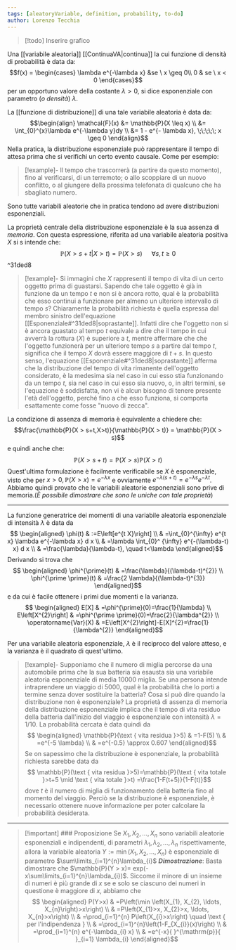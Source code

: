 ```yaml
---
tags: [aleatoryVariable, definition, probability, to-do]
author: Lorenzo Tecchia
---
```

>[!todo]
> Inserire grafico

Una [[variabile aleatoria]] [[ContinuaVA|continua]] la cui funzione di densità di probabilità è data da: $$f(x) = \begin{cases} \lambda e^{-\lambda x} &se \ x \geq 0\\
0 & se \ x < 0
\end{cases}$$
per un opportuno valore della costante $\lambda > 0$, si dice esponenziale con parametro (*o densità*) $\lambda$.

La [[funzione di distribuzione]] di una tale variabile aleatoria è data da:$$\begin{align}
\mathcal{F}(x) &= \mathbb{P}(X \leq x) \\
&= \int_{0}^{x}\lambda e^{-\lambda y}dy \\
&= 1 - e^{- \lambda x}, \;\;\;\;\; x \geq 0
\end{align}$$
Nella pratica, la distribuzione esponenziale può rappresentare il tempo di attesa prima che si verifichi un certo evento causale. Come per esempio:

>[!example]-
> Il tempo che trascorrerà (a partire da questo momento), fino al verificarsi, di un terremoto; o allo scoppiare di un nuovo conflitto, o al giungere della prossima telefonata di qualcuno che ha sbagliato numero.

Sono tutte variabili aleatorie che in pratica tendono ad avere distribuzioni esponenziali.

La proprietà centrale della distribuzione esponenziale è la sua assenza di *memoria*. Con questa espressione, riferita ad una variabile aleatoria positiva $X$ si s intende che:$$\mathbb{P}(X > s + t|X > t) =\mathbb{P}(X> s)\;\;\;\;\;\;\forall s,t \geq 0$$ ^31ded8
>[!example]-
> Si immagini che $X$ rappresenti il tempo di vita di un certo oggetto prima di guastarsi. Sapendo che tale oggetto è già in funzione da un tempo $t$ e non si è ancora rotto, qual è la probabilità che esso continui a funzionare per almeno un ulteriore intervallo di tempo $s$? Chiaramente la probabilità richiesta è quella espressa dal membro sinistro dell'equazione [[Esponenziale#^31ded8|soprastante]]. Infatti dire che l'oggetto non si è ancora guastato al tempo $t$ equivale a dire che il tempo in cui avverrà la rottura $(X)$ è superiore a $t$, mentre affermare che che l'oggetto funzionerà per un ulteriore tempo $s$ a partire dal tempo $t$, significa che il tempo $X$ dovrà essere maggiore di $t+s$. In questo senso, l'equazione [[Esponenziale#^31ded8|soprastante]] afferma che la distribuzione del tempo di vita rimanente dell'oggetto considerato, è la medesima sia nel caso in cui esso stia funzionando da un tempo $t$, sia nel caso in cui esso sia nuovo, o, in altri termini, se l'equazione è soddisfatta, non vi è alcun bisogno di tenere presente l'età dell'oggetto, perché fino a che esso funziona, si comporta esattamente come fosse "nuovo di zecca".

La condizione di assenza di memoria è equivalente a chiedere che: $$\frac{\mathbb{P}(X > s+t,X>t)}{\mathbb{P}(X > t)} = \mathbb{P}(X > s)$$
e quindi anche che:$$\mathbb{P}(X > s+t)=\mathbb{P}(X > s)\mathbb{P}(X > t)$$
Quest'ultima formulazione è facilmente verificabile se $X$ è esponenziale, visto che per $x > 0, \mathbb{P}(X> x)= e^{-\lambda x}$ e ovviamente $e^{- \lambda(s+t)}= e^{-\lambda s}e^{-\lambda t}$. Abbiamo quindi provato che le variabili aleatorie esponenziali sono prive di memoria.(*È possibile dimostrare che sono le uniche con tale proprietà*)

--- 
La funzione generatrice dei momenti di una variabile aleatoria esponenziale di intensità $\lambda$ è data da $$
\begin{aligned}
\phi(t) & :=E\left[e^{t X}\right] \\
& =\int_{0}^{\infty} e^{t x} \lambda e^{-\lambda x} d x \\
& =\lambda \int_{0}^ {\infty} e^{-(\lambda-t) x} d x \\
& =\frac{\lambda}{\lambda-t}, \quad t<\lambda
\end{aligned}$$ Derivando si trova che $$
\begin{aligned}
\phi^{\prime}(t) & =\frac{\lambda}{(\lambda-t)^{2}} \\
\phi^{\prime \prime}(t) & =\frac{2 \lambda}{(\lambda-t)^{3}}
\end{aligned}$$ e da cui è facile ottenere i primi due momenti e la varianza. $$
\begin{aligned}
E[X] & =\phi^{\prime}(0)=\frac{1}{\lambda} \\
E\left[X^{2}\right] & =\phi^{\prime \prime}(0)=\frac{2}{\lambda^{2}} \\
\operatorname{Var}(X) & =E\left[X^{2}\right]-E[X]^{2}=\frac{1}{\lambda^{2}}
\end{aligned}$$

Per una variabile aleatoria esponenziale, $\lambda$ è il reciproco del valore atteso, e la varianza è il quadrato di quest'ultimo.

>[!example]-
> Supponiamo che il numero di miglia percorse da una automobile prima che la sua batteria sia esausta sia una variabile aleatoria esponenziale di media $10000$ miglia. Se una persona intende intraprendere un viaggio di $5000$, qual è la probabilità che lo porti a termine senza dover sostituire la batteria? Cosa si può dire quando la distribuzione non è esponenziale?
> La proprietà di assenza di memoria della distribuzione esponenziale implica che il tempo di vita residuo della batteria dall'inizio del viaggio è esponenziale con intensità $\lambda = 1/10$. La probabilità cercata è data quindi da $$
\begin{aligned}
\mathbb{P}(\text { vita residua }>5) & =1-F(5) \\
& =e^{-5 \lambda} \\
& =e^{-0.5} \approx 0.607
\end{aligned}$$ Se on sapessimo che la distribuzione è esponenziale, la probabilità richiesta sarebbe data da $$
\mathbb{P}(\text { vita residua }>5)=\mathbb{P}(\text { vita totale }>t+5 \mid \text { vita totale }>t)
=\frac{1-F(t+5)}{1-F(t)}$$ dove $t$ è il numero di miglia di funzionamento della batteria fino al momento del viaggio. Perciò se la distribuzione è esponenziale, è necessario ottenere nuove informazione per poter calcolare la probabilità desiderata.

---
>[!important] ### Proposizione
> Se $X_{1}, X_{2}, \dots, X_{n}$ sono variabili aleatorie esponenziali e indipendenti, di parametri $\lambda_{1}, \lambda_{2}, \dots, \lambda_{n}$ rispettivamente, allora la variabile aleatoria $Y := \operatorname{min}(X_{1}, X_{2}, \dots, X_{n})$ è esponenziale di parametro $\sum\limits_{i=1}^{n}\lambda_{i}$
> ***Dimostrazione***: Basta dimostrare che $\mathbb{P}(Y > x)= exp(-x\sum\limits_{i=1}^{n}\lambda_{i})$. Siccome il minore di un insieme di numeri è più grande di $x$ se e solo se ciascuno dei numeri in questione è maggiore di $x$, abbiamo che $$
\begin{aligned}
P(Y>x) & =P\left(\min \left(X_{1}, X_{2}, \ldots, X_{n}\right)>x\right) \\
& =P\left(X_{1}>x, X_{2}>x, \ldots, X_{n}>x\right) \\
& =\prod_{i=1}^{n} P\left(X_{i}>x\right) \quad \text { per l'indipendenza } \\
& =\prod_{i=1}^{n}\left(1-F_{X_{i}}(x)\right) \\
& =\prod_{i=1}^{n} e^{-\lambda_{i} x} \\
& =e^{-x}{ }^{\mathrm{p}}{ }_{i=1} \lambda_{i}
\end{aligned}$$